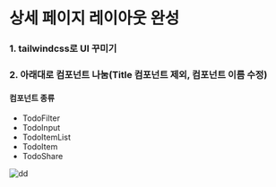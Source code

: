 # 상세 페이지 레이아웃 완성
### 1. tailwindcss로 UI 꾸미기 
### 2. 아래대로 컴포넌트 나눔(Title 컴포넌트 제외, 컴포넌트 이름 수정)
#### 컴포넌트 종류
- TodoFilter
- TodoInput
- TodoItemList
- TodoItem
- TodoShare

![dd](https://user-images.githubusercontent.com/101965666/197181519-abdd53a8-a36b-4a5b-bb80-feeaafc14eef.PNG)
